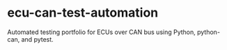 # ecu-can-test-automation

Automated testing portfolio for ECUs over CAN bus using Python, python-can, and pytest.
